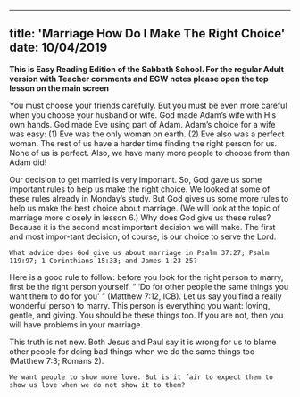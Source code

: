 ---
title: 'Marriage How Do I Make The Right Choice'
date: 10/04/2019
--

**This is Easy Reading Edition of the Sabbath School. For the regular Adult version with Teacher comments and EGW notes please open the top lesson on the main screen**

You must choose your friends carefully. But you must be even more careful when you choose your husband or wife. God made Adam’s wife with His own hands. God made Eve using part of Adam. Adam’s choice for a wife was easy: (1) Eve was the only woman on earth. (2) Eve also was a perfect woman. The rest of us have a harder time finding the right person for us. None of us is perfect. Also, we have many more people to choose from than Adam did!

Our decision to get married is very important. So, God gave us some important rules to help us make the right choice. We looked at some of these rules already in Monday’s study. But God gives us some more rules to help us make the best choice about marriage. (We will look at the topic of marriage more closely in lesson 6.) Why does God give us these rules? Because it is the second most important decision we will make. The first and most impor-tant decision, of course, is our choice to serve the Lord. 

`What advice does God give us about marriage in Psalm 37:27; Psalm 119:97; 1 Corinthians 15:33; and James 1:23–25?`

Here is a good rule to follow: before you look for the right person to marry, first be the right person yourself. “ ‘Do for other people the same things you want them to do for you’ ” (Matthew 7:12, ICB). Let us say you find a really wonderful person to marry. This person is everything you want: loving, gentle, and giving. You should be these things too. If you are not, then you will have problems in your marriage. 

This truth is not new. Both Jesus and Paul say it is wrong for us to blame other people for doing bad things when we do the same things too (Matthew 7:3; Romans 2).

`We want people to show more love. But is it fair to expect them to show us love when we do not show it to them?`